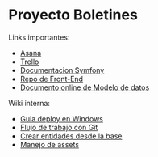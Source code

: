 # Proyecto Boletines

Links importantes:
- [Asana](https://app.asana.com)
- [Trello](https://trello.com/b/dwncOdSd/boletines)
- [Documentacion Symfony](http://symfony.com/doc/current/index.html)
- [Repo de Front-End](https://github.com/Gunigugu/Communitas)
- [Documento online de Modelo de datos](https://docs.google.com/document/d/1nRZkYKjIRz_ZzetTGPuUKWd_wJ_TQzPtIRuQukp36Rc/edit?usp=sharing)

Wiki interna:
- [Guia deploy en Windows](https://github.com/nlattessi/boletin-electronico/wiki/Guia-deploy-en-Windows)
- [Flujo de trabajo con Git](https://github.com/nlattessi/boletin-electronico/wiki/Flujo-de-trabajo-con-Git)
- [Crear entidades desde la base](https://github.com/nlattessi/boletin-electronico/wiki/Crear-entidades-en-Symfony-desde-la-base-de-datos)
- [Manejo de assets](https://github.com/nlattessi/boletin-electronico/wiki/Manejo-de-assets)

